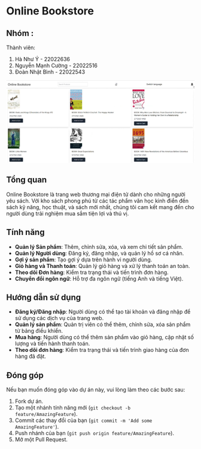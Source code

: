 # Online Bookstore

## Nhóm :
Thành viên:
1. Hà Như Ý - 22022636
2. Nguyễn Mạnh Cường - 22022516
3. Đoàn Nhật Bình - 22022543

<img src='MainPage.jpg' width='600px'/>

## Tổng quan
Online Bookstore là trang web thương mại điện tử dành cho những người yêu sách. Với kho sách phong phú từ các tác phẩm văn học kinh điển đến sách kỹ năng, học thuật, và sách mới nhất, chúng tôi cam kết mang đến cho người dùng trải nghiệm mua sắm tiện lợi và thú vị. 

## Tính năng
- **Quản lý Sản phẩm**: Thêm, chỉnh sửa, xóa, và xem chi tiết sản phẩm.
- **Quản lý Người dùng**: Đăng ký, đăng nhập, và quản lý hồ sơ cá nhân.
- **Gợi ý sản phẩm**: Tạo gợi ý dựa trên hành vi người dùng.
- **Giỏ hàng và Thanh toán**: Quản lý giỏ hàng và xử lý thanh toán an toàn.
- **Theo dõi Đơn hàng**: Kiểm tra trạng thái và tiến trình đơn hàng.
- **Chuyển đổi ngôn ngữ**: Hỗ trợ đa ngôn ngữ (tiếng Anh và tiếng Việt).

## Hướng dẫn sử dụng
- **Đăng ký/Đăng nhập**: Người dùng có thể tạo tài khoản và đăng nhập để sử dụng các dịch vụ của trang web.
- **Quản lý sản phẩm**: Quản trị viên có thể thêm, chỉnh sửa, xóa sản phẩm từ bảng điều khiển.
- **Mua hàng**: Người dùng có thể thêm sản phẩm vào giỏ hàng, cập nhật số lượng và tiến hành thanh toán.
- **Theo dõi đơn hàng**: Kiểm tra trạng thái và tiến trình giao hàng của đơn hàng đã đặt.

## Đóng góp
Nếu bạn muốn đóng góp vào dự án này, vui lòng làm theo các bước sau:
1. Fork dự án.
2. Tạo một nhánh tính năng mới (`git checkout -b feature/AmazingFeature`).
3. Commit các thay đổi của bạn (`git commit -m 'Add some AmazingFeature'`).
4. Push nhánh của bạn (`git push origin feature/AmazingFeature`).
5. Mở một Pull Request.
